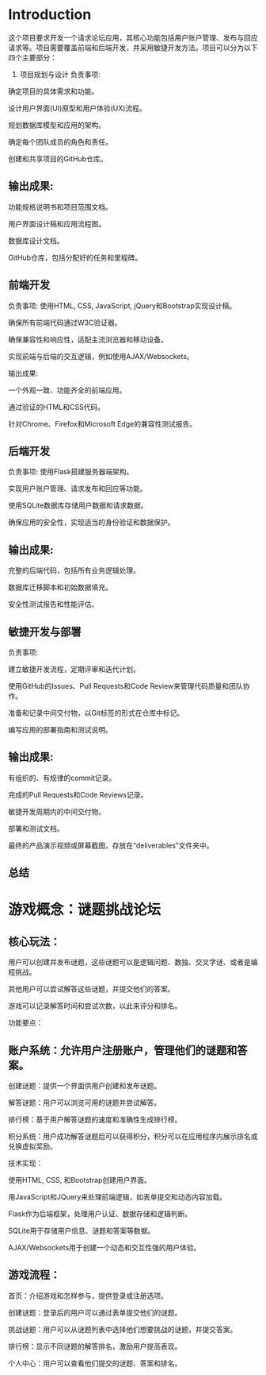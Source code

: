 # Introduction
这个项目要求开发一个请求论坛应用，其核心功能包括用户账户管理、发布与回应请求等。项目需要覆盖前端和后端开发，并采用敏捷开发方法。项目可以分为以下四个主要部分：

1. 项目规划与设计
负责事项:

确定项目的具体需求和功能。

设计用户界面(UI)原型和用户体验(UX)流程。

规划数据库模型和应用的架构。

确定每个团队成员的角色和责任。

创建和共享项目的GitHub仓库。

## 输出成果:
功能规格说明书和项目范围文档。

用户界面设计稿和应用流程图。

数据库设计文档。

GitHub仓库，包括分配好的任务和里程碑。  

## 前端开发
负责事项:
使用HTML, CSS, JavaScript, jQuery和Bootstrap实现设计稿。

确保所有前端代码通过W3C验证器。

确保兼容性和响应性，适配主流浏览器和移动设备。

实现前端与后端的交互逻辑，例如使用AJAX/Websockets。

输出成果:

一个外观一致、功能齐全的前端应用。

通过验证的HTML和CSS代码。

针对Chrome、Firefox和Microsoft Edge的兼容性测试报告。

## 后端开发
负责事项:
使用Flask搭建服务器端架构。

实现用户账户管理、请求发布和回应等功能。

使用SQLite数据库存储用户数据和请求数据。

确保应用的安全性，实现适当的身份验证和数据保护。

## 输出成果:
完整的后端代码，包括所有业务逻辑处理。

数据库迁移脚本和初始数据填充。

安全性测试报告和性能评估。
## 敏捷开发与部署
负责事项:

建立敏捷开发流程，定期评审和迭代计划。

使用GitHub的Issues、Pull Requests和Code Review来管理代码质量和团队协作。

准备和记录中间交付物，以Git标签的形式在仓库中标记。

编写应用的部署指南和测试说明。

## 输出成果:
有组织的、有规律的commit记录。

完成的Pull Requests和Code Reviews记录。

敏捷开发周期内的中间交付物。

部署和测试文档。

最终的产品演示视频或屏幕截图，存放在“deliverables”文件夹中。

## 总结
# 游戏概念：谜题挑战论坛
## 核心玩法：

用户可以创建并发布谜题，这些谜题可以是逻辑问题、数独、交叉字谜、或者是编程挑战。

其他用户可以尝试解答这些谜题，并提交他们的答案。

游戏可以记录解答时间和尝试次数，以此来评分和排名。

功能要点：

## 账户系统：允许用户注册账户，管理他们的谜题和答案。
创建谜题：提供一个界面供用户创建和发布谜题。

解答谜题：用户可以浏览可用的谜题并尝试解答。

排行榜：基于用户解答谜题的速度和准确性生成排行榜。

积分系统：用户成功解答谜题后可以获得积分，积分可以在应用程序内展示排名或兑换虚拟奖励。

技术实现：

使用HTML, CSS, 和Bootstrap创建用户界面。

用JavaScript和JQuery来处理前端逻辑，如表单提交和动态内容加载。

Flask作为后端框架，处理用户认证、数据存储和逻辑判断。

SQLite用于存储用户信息、谜题和答案等数据。

AJAX/Websockets用于创建一个动态和交互性强的用户体验。

## 游戏流程：

首页：介绍游戏和怎样参与，提供登录或注册选项。

创建谜题：登录后的用户可以通过表单提交他们的谜题。

挑战谜题：用户可以从谜题列表中选择他们想要挑战的谜题，并提交答案。

排行榜：显示不同谜题的解答排名，激励用户提高表现。

个人中心：用户可以查看他们提交的谜题、答案和排名。
